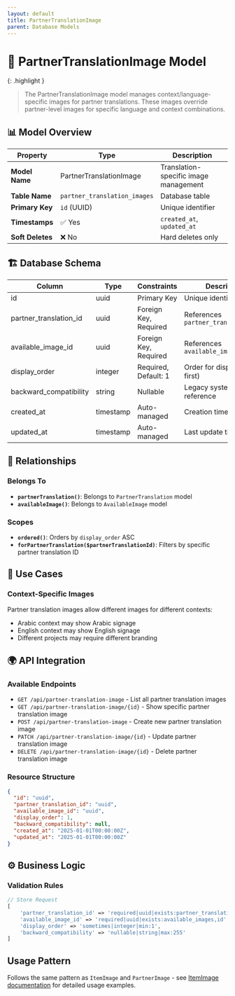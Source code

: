 ```yaml
---
layout: default
title: PartnerTranslationImage
parent: Database Models
---
```


# 📸 PartnerTranslationImage Model

{: .highlight }

> The PartnerTranslationImage model manages context/language-specific images for partner translations. These images override partner-level images for specific language and context combinations.

## 📊 Model Overview

| Property         | Type                         | Description                                |
| ---------------- | ---------------------------- | ------------------------------------------ |
| **Model Name**   | PartnerTranslationImage      | Translation-specific image management      |
| **Table Name**   | `partner_translation_images` | Database table                             |
| **Primary Key**  | `id` (UUID)                  | Unique identifier                          |
| **Timestamps**   | ✅ Yes                       | `created_at`, `updated_at`                 |
| **Soft Deletes** | ❌ No                        | Hard deletes only                          |

## 🏗️ Database Schema

| Column                   | Type      | Constraints           | Description                         |
| ------------------------ | --------- | --------------------- | ----------------------------------- |
| id                       | uuid      | Primary Key           | Unique identifier (UUID)            |
| partner_translation_id   | uuid      | Foreign Key, Required | References `partner_translations.id`|
| available_image_id       | uuid      | Foreign Key, Required | References `available_images.id`    |
| display_order            | integer   | Required, Default: 1  | Order for display (1 = first)       |
| backward_compatibility   | string    | Nullable              | Legacy system reference             |
| created_at               | timestamp | Auto-managed          | Creation timestamp                  |
| updated_at               | timestamp | Auto-managed          | Last update timestamp               |

## 🔗 Relationships

### Belongs To

- **`partnerTranslation()`**: Belongs to `PartnerTranslation` model
- **`availableImage()`**: Belongs to `AvailableImage` model

### Scopes

- **`ordered()`**: Orders by `display_order` ASC
- **`forPartnerTranslation($partnerTranslationId)`**: Filters by specific partner translation ID

## 🎯 Use Cases

### Context-Specific Images

Partner translation images allow different images for different contexts:

- Arabic context may show Arabic signage
- English context may show English signage
- Different projects may require different branding

## 🌍 API Integration

### Available Endpoints

- `GET /api/partner-translation-image` - List all partner translation images
- `GET /api/partner-translation-image/{id}` - Show specific partner translation image
- `POST /api/partner-translation-image` - Create new partner translation image
- `PATCH /api/partner-translation-image/{id}` - Update partner translation image
- `DELETE /api/partner-translation-image/{id}` - Delete partner translation image

### Resource Structure

```json
{
  "id": "uuid",
  "partner_translation_id": "uuid",
  "available_image_id": "uuid",
  "display_order": 1,
  "backward_compatibility": null,
  "created_at": "2025-01-01T00:00:00Z",
  "updated_at": "2025-01-01T00:00:00Z"
}
```

## ⚙️ Business Logic

### Validation Rules

```php
// Store Request
[
    'partner_translation_id' => 'required|uuid|exists:partner_translations,id',
    'available_image_id' => 'required|uuid|exists:available_images,id',
    'display_order' => 'sometimes|integer|min:1',
    'backward_compatibility' => 'nullable|string|max:255'
]
```

## Usage Pattern

Follows the same pattern as `ItemImage` and `PartnerImage` - see [ItemImage documentation](ItemImage) for detailed usage examples.
